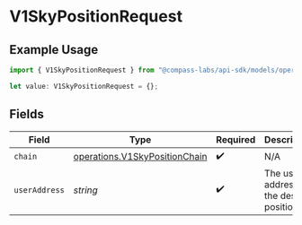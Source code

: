 # V1SkyPositionRequest

## Example Usage

```typescript
import { V1SkyPositionRequest } from "@compass-labs/api-sdk/models/operations";

let value: V1SkyPositionRequest = {};
```

## Fields

| Field                                                                          | Type                                                                           | Required                                                                       | Description                                                                    |
| ------------------------------------------------------------------------------ | ------------------------------------------------------------------------------ | ------------------------------------------------------------------------------ | ------------------------------------------------------------------------------ |
| `chain`                                                                        | [operations.V1SkyPositionChain](../../models/operations/v1skypositionchain.md) | :heavy_check_mark:                                                             | N/A                                                                            |
| `userAddress`                                                                  | *string*                                                                       | :heavy_check_mark:                                                             | The user-address of the desired position.                                      |